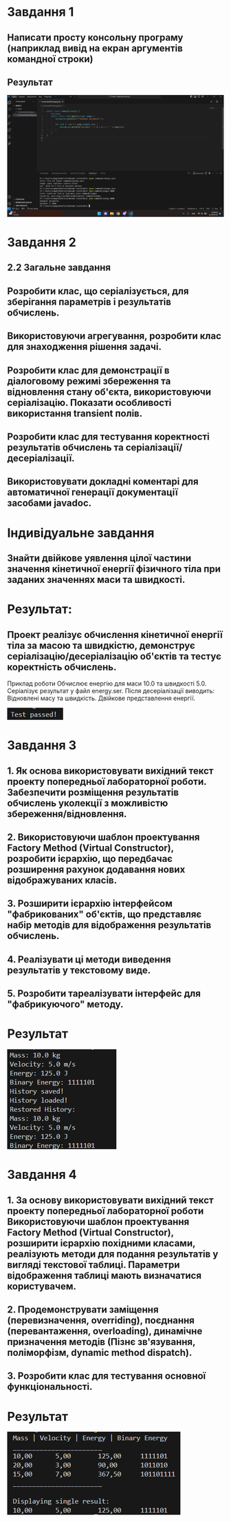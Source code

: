 # Завдання 1
## Написати просту консольну програму (наприклад вивід на екран аргументів командної строки)
## Результат
![321](image/123.png)

# Завдання 2
## 2.2 Загальне завдання
## Розробити клас, що серіалізується, для зберігання параметрів і результатів обчислень.
## Використовуючи агрегування, розробити клас для знаходження рішення задачі.
## Розробити клас для демонстрації в діалоговому режимі збереження та відновлення стану об'єкта, використовуючи серіалізацію. Показати особливості використання transient полів.
## Розробити клас для тестування коректності результатів обчислень та серіалізації/десеріалізації.
## Використовувати докладні коментарі для автоматичної генерації документації засобами javadoc.
# Індивідуальне завдання
## Знайти двійкове уявлення цілої частини значення кінетичної енергії фізичного тіла при заданих значеннях маси та швидкості.
# Результат:
## Проект реалізує обчислення кінетичної енергії тіла за масою та швидкістю, демонструє серіалізацію/десеріалізацію об'єктів та тестує коректність обчислень.

Приклад роботи
Обчислює енергію для маси 10.0 та швидкості 5.0.
Серіалізує результат у файл energy.ser.
Після десеріалізації виводить:
Відновлені масу та швидкість.
Двійкове представлення енергії.

![321](image/ex02test.png)
# Завдання 3
## 1. Як основа використовувати вихідний текст проекту попередньої лабораторної роботи. Забезпечити розміщення результатів обчислень уколекції з можливістю збереження/відновлення.
## 2. Використовуючи шаблон проектування Factory Method (Virtual Constructor), розробити ієрархію, що передбачає розширення рахунок додавання нових відображуваних класів.
## 3. Розширити ієрархію інтерфейсом "фабрикованих" об'єктів, що представляє набір методів для відображення результатів обчислень.
## 4. Реалізувати ці методи виведення результатів у текстовому виде.
## 5. Розробити тареалізувати інтерфейс для "фабрикуючого" методу.
# Результат
![321](image/ex03test.png)
# Завдання 4
## 1. За основу використовувати вихідний текст проекту попередньої лабораторної роботи Використовуючи шаблон проектування Factory Method (Virtual Constructor), розширити ієрархію похідними класами, реалізують методи для подання результатів у вигляді текстової таблиці. Параметри відображення таблиці мають визначатися користувачем.
## 2. Продемонструвати заміщення (перевизначення, overriding), поєднання (перевантаження, overloading), динамічне призначення методів (Пізнє зв'язування, поліморфізм, dynamic method dispatch).
## 3. Розробити клас для тестування основної функціональності.
# Результат
![321](image/ex04test.png)


